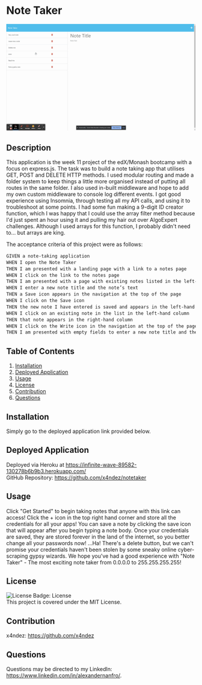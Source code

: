 # Note Taker

![Screenshot of application](./screenshot.gif)

## Description
This application is the week 11 project of the edX/Monash bootcamp with a focus on express.js.  The task was to build a note taking app that utilises GET, POST and DELETE HTTP methods.  I used modular routing and made a folder system to keep things a little more organised instead of putting all routes in the same folder.  I also used in-built middleware and hope to add my own custom middleware to console log different events.  I got good experience using Insomnia, through testing all my API calls, and using it to troubleshoot at some points.  I had some fun making a 9-digit ID creator function, which I was happy that I could use the array filter method because I'd just spent an hour using it and pulling my hair out over AlgoExpert challenges.  Although I used arrays for this function, I probably didn't need to... but arrays are king.

The acceptance criteria of this project were as follows:

```md
GIVEN a note-taking application
WHEN I open the Note Taker
THEN I am presented with a landing page with a link to a notes page
WHEN I click on the link to the notes page
THEN I am presented with a page with existing notes listed in the left-hand column, plus empty fields to enter a new note title and the note’s text in the right-hand column
WHEN I enter a new note title and the note’s text
THEN a Save icon appears in the navigation at the top of the page
WHEN I click on the Save icon
THEN the new note I have entered is saved and appears in the left-hand column with the other existing notes
WHEN I click on an existing note in the list in the left-hand column
THEN that note appears in the right-hand column
WHEN I click on the Write icon in the navigation at the top of the page
THEN I am presented with empty fields to enter a new note title and the note’s text in the right-hand column
```

## Table of Contents

1. [Installation](#installation)
2. [Deployed Application](#deployed-application)
3. [Usage](#usage)
4. [License](#license)
5. [Contribution](#contribution)
6. [Questions](#questions)

## Installation
Simply go to the deployed application link provided below.

## Deployed Application
Deployed via Heroku at <https://infinite-wave-89582-130278b6b9b3.herokuapp.com/><br>
GitHub Repository: <https://github.com/x4ndez/notetaker>

## Usage
Click "Get Started" to begin taking notes that anyone with this link can access! Click the + icon in the top right hand corner and store all the credentials for all your apps! You can save a note by clicking the save icon that will appear after you begin typing a note body.  Once your credentials are saved, they are stored forever in the land of the internet, so you better change all your passwords now!  ...Ha!  There's a delete button, but we can't promise your credentials haven't been stolen by some sneaky online cyber-scraping gypsy wizards.  We hope you've had a good experience with "Note Taker" - The most exciting note taker from 0.0.0.0 to 255.255.255.255!

## License
![License Badge: License](https://img.shields.io/badge/License-MIT-blue)<br>
This project is covered under the MIT License.

## Contribution
x4ndez: <https://github.com/x4ndez>

## Questions
Questions may be directed to my LinkedIn: <https://www.linkedin.com/in/alexandernanfro/>.
